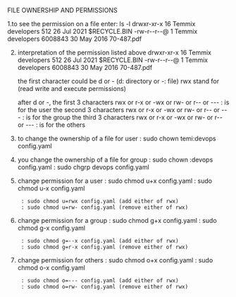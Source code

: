 FILE OWNERSHIP AND PERMISSIONS

1.to see the permission on a file
    enter: ls -l
        drwxr-xr-x  16 Temmix  developers      512 26 Jul  2021 $RECYCLE.BIN
        -rw-r--r--@  1 Temmix  developers  6008843 30 May  2016 70-487.pdf

2. interpretation of the permission listed above
     drwxr-xr-x  16 Temmix  developers      512 26 Jul  2021 $RECYCLE.BIN
     -rw-r--r--@  1 Temmix  developers  6008843 30 May  2016 70-487.pdf

    the first character could be d or - (d: directory or -: file)
    rwx stand for (read write and execute permissions)

    after d or -, the first 3 characters rwx or r-x or -wx or rw- or r-- or --- : is for the user
                the second 3 characters rwx or r-x or -wx or rw- or r-- or --- : is for the group
                the third 3 characters rwx or r-x or -wx or rw- or r-- or --- : is for the others

3. to change the ownership of a file for user
        : sudo chown temi:devops config.yaml

4. you change the ownership of a file for group
        : sudo chown :devops config.yaml
        : sudo chgrp devops config.yaml

5. change permission for a user 
        : sudo chmod u+x config.yaml
        : sudo chmod u-x config.yaml

        : sudo chmod u=rwx config.yaml (add either of rwx)
        : sudo chmod u=rw- config.yaml (remove either of rwx)

6. change permission for a group 
        : sudo chmod g+x config.yaml
        : sudo chmod g-x config.yaml

        : sudo chmod g=--x config.yaml (add either of rwx)
        : sudo chmod g=r-x config.yaml (remove either of rwx)

7. change permission for others
        : sudo chmod o+x config.yaml
        : sudo chmod o-x config.yaml

        : sudo chmod o=--- config.yaml (add either of rwx)
        : sudo chmod o=rw- config.yaml (remove either of rwx)

